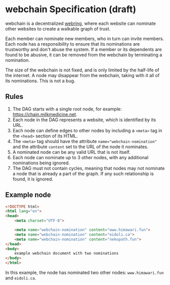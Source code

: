 # webchain Specification (draft)

webchain is a decentralized [webring](https://en.wikipedia.org/wiki/Webring),
where each website can nominate other websites to create a walkable graph of
trust.

Each member can nominate new members, who in turn can invite members. Each node
has a responsibility to ensure that its nominations are trustworthy and don't
abuse the system. If a member or its dependents are found to be abusive, it can
be removed from the webchain by terminating a nomination.

The size of the webchain is not fixed, and is only limited by the half-life of
the internet. A node may disappear from the webchain, taking with it all of its
nominations. This is not a bug.

## Rules

1. The DAG starts with a single root node, for example:
   https://chain.milkmedicine.net.
2. Each node in the DAG represents a website, which is identified by its URL.
3. Each node can define edges to other nodes by including a `<meta>` tag in the
   `<head>` section of its HTML.
4. The `<meta>` tag should have the attribute `name="webchain-nomination"` and
   the attribute `content` set to the URL of the node it nominates.
5. A nominated node can be any valid URL that is not itself.
7. Each node can nominate up to 3 other nodes, with any additional nominations
   being ignored.
8. The DAG must not contain cycles, meaning that nodes may not nominate a node
   that is already a part of the graph. If any such relationship is found, it is
   ignored.

## Example node

```html
<!DOCTYPE html>
<html lang="en">
<head>
	<meta charset="UTF-8">

	<meta name="webchain-nomination" content="www.himawari.fun">
	<meta name="webchain-nomination" content="eidoli.ca">
	<meta name="webchain-nomination" content="nekopath.fun">
</head>
<body>
	example webchain document with two nominations
</body>
</html>
```

In this example, the node has nominated two other nodes: `www.himawari.fun` and
`eidoli.ca`.
